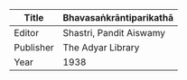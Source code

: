 |Title | Bhavasaṅkrāntiparikathā 
| --- | --- 
|Editor | Shastri, Pandit Aiswamy
|Publisher | The Adyar Library
|Year | 1938